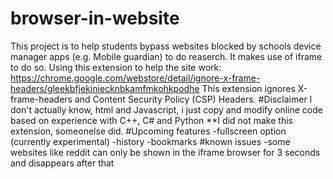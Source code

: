 # browser-in-website
This project is to help students bypass websites blocked by schools device manager apps (e.g. Mobile guardian) to do reaserch.
It makes use of iframe to do so.
Using this extension to help the site work: https://chrome.google.com/webstore/detail/ignore-x-frame-headers/gleekbfjekiniecknbkamfmkohkpodhe
This extension ignores X-frame-headers and Content Security Policy (CSP) Headers.
#Disclaimer
I don't actually know, html and Javascript, i just copy and modify online code based on experience with C++, C# and Python
**I did not make this extension, someonelse did.
#Upcoming features
-fullscreen option (currently experimental)
-history
-bookmarks
#known issues
-some websites like reddit can only be shown in the iframe browser for 3 seconds and disappears after that
